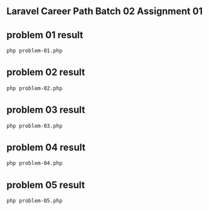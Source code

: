 ## Laravel Career Path Batch 02 Assignment 01

## problem 01 result
```bash
php problem-01.php
```

## problem 02 result
```bash
php problem-02.php
```

## problem 03 result
```bash
php problem-03.php
```

## problem 04 result
```bash
php problem-04.php
```

## problem 05 result
```bash
php problem-05.php
```